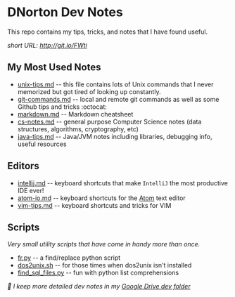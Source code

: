 DNorton Dev Notes
=================

This repo contains my tips, tricks, and notes that I have found useful.

_short URL: <http://git.io/FWti>_

## My Most Used Notes
+ [unix-tips.md](unix-tips.md) -- this file contains lots of Unix commands that I never memorized but got tired of looking up constantly.
+ [git-commands.md](git-commands.md) -- local and remote git commands as well as some Github tips and tricks :octocat:
+ [markdown.md](markdown.md) -- Markdown cheatsheet
+ [cs-notes.md](cs-notes.md) -- general purpose Computer Science notes (data structures, algorithms, cryptography, etc)
+ [java-tips.md](java-tips.md) -- Java/JVM notes including libraries, debugging info, useful resources

## Editors
+ [intellij.md](intellij.md) -- keyboard shortcuts that make `IntelliJ` the most productive IDE ever!
+ [atom-io.md](atom-io.md) -- keyboard shortcuts for the [Atom](http://atom.io) text editor
+ [vim-tips.md](vim-tips.md) -- keyboard shortcuts and tricks for VIM

## Scripts
_Very small utility scripts that have come in handy more than once._
+ [fr.py](scripts/fr.py) -- a find/replace python script
+ [dos2unix.sh](https://gist.github.com/dnorton/bdac1f49ce1e6da8f41f) -- for those times when dos2unix isn't installed
+ [find_sql_files.py](https://gist.github.com/dnorton/fb0fa9f80b6c9d71639a) -- fun with python list comprehensions


_:notebook: I keep more detailed dev notes in my [Google Drive dev folder](https://drive.google.com/?authuser=0#folders/0B1esl71mo8A9VV9MUzdlb0dvZU0)_



